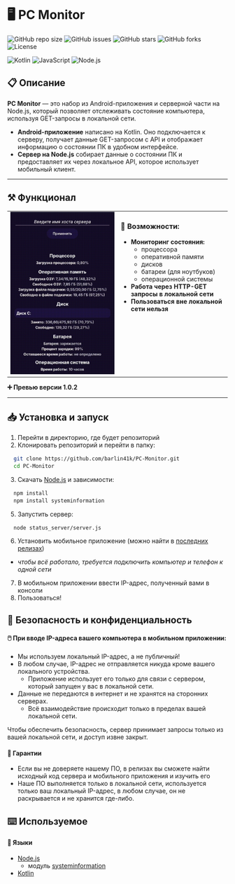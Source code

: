 # 🖥️ PC Monitor
![GitHub repo size](https://img.shields.io/github/repo-size/barlin41k/PC-Monitor?style=for-the-badge)
![GitHub issues](https://img.shields.io/github/issues/barlin41k/PC-Monitor?style=for-the-badge)
![GitHub stars](https://img.shields.io/github/stars/barlin41k/PC-Monitor?style=for-the-badge)
![GitHub forks](https://img.shields.io/github/forks/barlin41k/PC-Monitor?style=for-the-badge)
![License](https://img.shields.io/github/license/barlin41k/PC-Monitor?style=for-the-badge)

![Kotlin](https://img.shields.io/badge/Kotlin-0095D5?style=for-the-badge&logo=kotlin&logoColor=white)
![JavaScript](https://img.shields.io/badge/JavaScript-F7DF1E?style=for-the-badge&logo=javascript&logoColor=black)
![Node.js](https://img.shields.io/badge/Node.js-339933?style=for-the-badge&logo=nodedotjs&logoColor=white)

## 📋 Описание

**PC Monitor** — это набор из Android-приложения и серверной части на Node.js, который позволяет отслеживать состояние компьютера, используя GET-запросы в локальной сети.

- **Android-приложение** написано на Kotlin. Оно подключается к серверу, получает данные GET-запросом с API и отображает информацию о состоянии ПК в удобном интерфейсе.
- **Сервер на Node.js** собирает данные о состоянии ПК и предоставляет их через локальное API, которое использует мобильный клиент.

---

## ⚒️ Функционал

<table>
  <tr>
    <td width="50%">
      <img src="https://raw.githubusercontent.com/barlin41k/PC-Monitor/main/animation.gif" width="100%" alt="Превью">
    </td>
    <td width="50%" valign="top">
      <h3>🧠 Возможности:</h3>
      <ul>
        <li><b>Мониторинг состояния:</b>
          <ul>
            <li>процессора</li>
            <li>оперативной памяти</li>
            <li>дисков</li>
            <li>батареи (для ноутбуков)</li>
            <li>операционной системы</li>
          </ul>
        </li>
        <li><b>Работа через HTTP-GET запросы в локальной сети</b></li>
        <li><b>Пользоваться вне локальной сети нельзя</b></li>
      </ul>
    </td>
  </tr>
</table>

**➕ Превью версии 1.0.2**

---

## 📥 Установка и запуск

1. Перейти в директорию, где будет репозиторий
2. Клонировать репозиторий и перейти в папку:
```bash
  git clone https://github.com/barlin41k/PC-Monitor.git
  cd PC-Monitor
```
3. Скачать [Node.js](https://nodejs.org/en) и зависимости:
```bash
  npm install
  npm install systeminformation
```
5. Запустить сервер:
```bash
  node status_server/server.js
```
6. Установить мобильное приложение (можно найти в [последних релизах](https://github.com/barlin41k/PC-Monitor/releases))
- *чтобы всё работало, требуется подключить компьютер и телефон к одной сети*
7. В мобильном приложении ввести IP-адрес, полученный вами в консоли
8. Пользоваться!

## 🔐 Безопасность и конфиденциальность

#### 🖱️ При вводе IP-адреса вашего компьютера в мобильном приложении:

- Мы используем локальный IP-адрес, а не публичный!
- В любом случае, IP-адрес не отправляется никуда кроме вашего локального устройства.
  - Приложение использует его только для связи с сервером, который запущен у вас в локальной сети.
- Данные не передаются в интернет и не хранятся на сторонних серверах.
  - Всё взаимодействие происходит только в пределах вашей локальной сети.

Чтобы обеспечить безопасность, сервер принимает запросы только из вашей локальной сети, и доступ извне закрыт.

#### 📃 Гарантии

- Если вы не доверяете нашему ПО, в релизах вы сможете найти исходный код сервера и мобильного приложения и изучить его
- Наше ПО выполняется только в локальной сети, используется только ваш локальный IP-адрес, в любом случае, он не раскрывается и не хранится где-либо.

## ⌨️ Используемое
#### 👅 Языки
- [Node.js](https://nodejs.org/en)
  - модуль [systeminformation](https://systeminformation.io/)
- [Kotlin](https://kotlinlang.org/)
